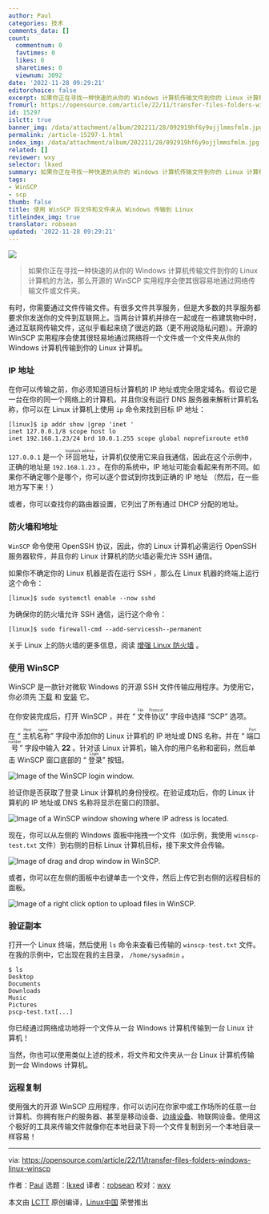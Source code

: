 ```yaml
---
author: Paul
categories: 技术
comments_data: []
count:
  commentnum: 0
  favtimes: 0
  likes: 0
  sharetimes: 0
  viewnum: 3092
date: '2022-11-28 09:29:21'
editorchoice: false
excerpt: 如果你正在寻找一种快速的从你的 Windows 计算机传输文件到你的 Linux 计算机的方法，那么开源的 WinSCP 实用程序会使其很容易地通过网络传输文件或文件夹。
fromurl: https://opensource.com/article/22/11/transfer-files-folders-windows-linux-winscp
id: 15297
islctt: true
banner_img: /data/attachment/album/202211/28/092919hf6y9ojjlmmsfmlm.jpg
permalink: /article-15297-1.html
index_img: /data/attachment/album/202211/28/092919hf6y9ojjlmmsfmlm.jpg.thumb.jpg
related: []
reviewer: wxy
selector: lkxed
summary: 如果你正在寻找一种快速的从你的 Windows 计算机传输文件到你的 Linux 计算机的方法，那么开源的 WinSCP 实用程序会使其很容易地通过网络传输文件或文件夹。
tags:
- WinSCP
- scp
thumb: false
title: 使用 WinSCP 将文件和文件夹从 Windows 传输到 Linux
titleindex_img: true
translator: robsean
updated: '2022-11-28 09:29:21'
---
```


![](/data/attachment/album/202211/28/092919hf6y9ojjlmmsfmlm.jpg)



> 
> 如果你正在寻找一种快速的从你的 Windows 计算机传输文件到你的 Linux 计算机的方法，那么开源的 WinSCP 实用程序会使其很容易地通过网络传输文件或文件夹。
> 
> 
> 


有时，你需要通过文件传输文件。有很多文件共享服务，但是大多数的共享服务都要求你发送你的文件到互联网上。当两台计算机并排在一起或在一栋建筑物中时，通过互联网传输文件，这似乎看起来绕了很远的路（更不用说隐私问题）。开源的 WinSCP 实用程序会使其很轻易地通过网络将一个文件或一个文件夹从你的 Windows 计算机传输到你的 Linux 计算机。


### IP 地址


在你可以传输之前，你必须知道目标计算机的 IP 地址或完全限定域名。假设它是一台在你的同一个网络上的计算机，并且你没有运行 DNS 服务器来解析计算机名称，你可以在 Linux 计算机上使用 `ip` 命令来找到目标 IP 地址：



```
[linux]$ ip addr show |grep 'inet '
inet 127.0.0.1/8 scope host lo  
inet 192.168.1.23/24 brd 10.0.1.255 scope global noprefixroute eth0

```

`127.0.0.1` 是一个 <ruby> 环回地址 <rt>  loopback address </rt></ruby> ，计算机仅使用它来自我通信，因此在这个示例中，正确的地址是 `192.168.1.23` 。在你的系统中，IP 地址可能会看起来有所不同。如果你不确定哪个是哪个，你可以逐个尝试到你找到正确的 IP 地址 （然后，在一些地方写下来！）


或者，你可以查找你的路由器设置，它列出了所有通过 DHCP 分配的地址。


### 防火墙和地址


`WinSCP` 命令使用 OpenSSH 协议，因此，你的 Linux 计算机必需运行 OpenSSH 服务器软件，并且你的 Linux 计算机的防火墙必需允许 SSH 通信。


如果你不确定你的 Linux 机器是否在运行 SSH ，那么在 Linux 机器的终端上运行这个命令：



```
[linux]$ sudo systemctl enable --now sshd

```

为确保你的防火墙允许 SSH 通信，运行这个命令：



```
[linux]$ sudo firewall-cmd --add-servicessh--permanent

```

关于 Linux 上的防火墙的更多信息，阅读 [增强 Linux 防火墙](https://opensource.com/article/19/7/make-linux-stronger-firewalls) 。


### 使用 WinSCP


WinSCP 是一款针对微软 Windows 的开源 SSH 文件传输应用程序。为使用它，你必须先 [下载](https://sourceforge.net/projects/winscp/files/) 和 [安装](https://sourceforge.net/projects/winscp/files/) 它。


在你安装完成后，打开 WinSCP ，并在 “<ruby> 文件协议 <rt>  File Protocol </rt></ruby>” 字段中选择 “SCP” 选项。


在 “<ruby> 主机名称 <rt>  Host name </rt></ruby>” 字段中添加你的 Linux 计算机的 IP 地址或 DNS 名称，并在 “<ruby> 端口号 <rt>  Port number </rt></ruby>” 字段中输入 **22** 。针对该 Linux 计算机，输入你的用户名称和密码，然后单击 WinSCP 窗口底部的 “<ruby> 登录 <rt>  Login </rt></ruby>” 按钮。


![Image of the WinSCP login window.](/data/attachment/album/202211/28/092921s33fducjdo33lkuh.png)


验证你是否获取了登录 Linux 计算机的身份授权。在验证成功后，你的 Linux 计算机的 IP 地址或 DNS 名称将显示在窗口的顶部。


![Image of a WinSCP window showing where IP adress is located.](/data/attachment/album/202211/28/092922va1a6e36a6ncd6as.png)


现在，你可以从左侧的 Windows 面板中拖拽一个文件（如示例，我使用 `winscp-test.txt` 文件）到右侧的目标 Linux 计算机目标，接下来文件会传输。


![Image of drag and drop window in WinSCP.](/data/attachment/album/202211/28/092922xy3m3ns3s766kg7f.png)


或者，你可以在左侧的面板中右键单击一个文件，然后上传它到右侧的远程目标的面板。


![Image of a right click option to upload files in WinSCP.](/data/attachment/album/202211/28/092923sqtpjlja8lla7ofy.png)


### 验证副本


打开一个 Linux 终端，然后使用 `ls` 命令来查看已传输的 `winscp-test.txt` 文件。在我的示例中，它出现在我的主目录， `/home/sysadmin` 。



```
$ ls
Desktop
Documents
Downloads
Music
Pictures
pscp-test.txt[...]

```

你已经通过网络成功地将一个文件从一台 Windows 计算机传输到一台 Linux 计算机！


当然，你也可以使用类似上述的技术，将文件和文件夹从一台 Linux 计算机传输到一台 Windows 计算机。


### 远程复制


使用强大的开源 WinSCP 应用程序，你可以访问在你家中或工作场所的任意一台计算机、你拥有账户的服务器、甚至是移动设备、[边缘设备](https://www.redhat.com/en/toindex_imgs/edge-computing/what-is-edge-computing?intcmp=7013a000002qLH8AAM)、物联网设备。使用这个极好的工具来传输文件就像你在本地目录下将一个文件复制到另一个本地目录一样容易！




---


via: <https://opensource.com/article/22/11/transfer-files-folders-windows-linux-winscp>


作者：[Paul](https://opensource.com/users/plaubscher) 选题：[lkxed](https://github.com/lkxed) 译者：[robsean](https://github.com/robsean) 校对：[wxy](https://github.com/wxy)


本文由 [LCTT](https://github.com/LCTT/TranslateProject) 原创编译，[Linux中国](https://linux.cn/) 荣誉推出